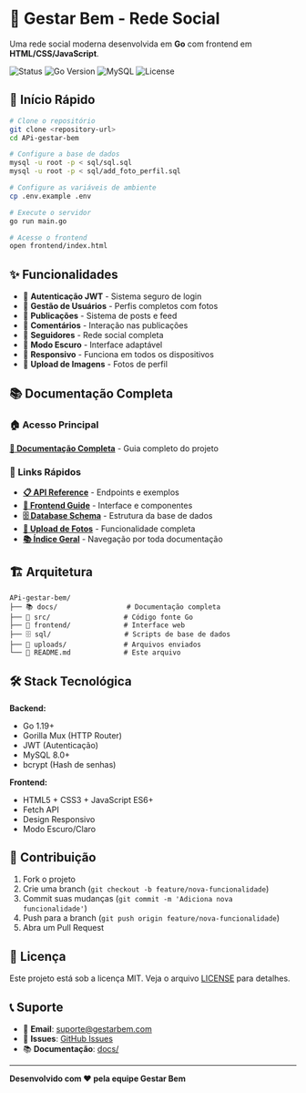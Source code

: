 # 🌟 Gestar Bem - Rede Social

Uma rede social moderna desenvolvida em **Go** com frontend em **HTML/CSS/JavaScript**.

![Status](https://img.shields.io/badge/Status-Em%20Desenvolvimento-yellow)
![Go Version](https://img.shields.io/badge/Go-1.19+-blue)
![MySQL](https://img.shields.io/badge/MySQL-8.0+-orange)
![License](https://img.shields.io/badge/License-MIT-green)

## 🚀 Início Rápido

```bash
# Clone o repositório
git clone <repository-url>
cd APi-gestar-bem

# Configure a base de dados
mysql -u root -p < sql/sql.sql
mysql -u root -p < sql/add_foto_perfil.sql

# Configure as variáveis de ambiente
cp .env.example .env

# Execute o servidor
go run main.go

# Acesse o frontend
open frontend/index.html
```

## ✨ Funcionalidades

- 🔐 **Autenticação JWT** - Sistema seguro de login
- 👥 **Gestão de Usuários** - Perfis completos com fotos
- 📝 **Publicações** - Sistema de posts e feed
- 💬 **Comentários** - Interação nas publicações
- 👥 **Seguidores** - Rede social completa
- 🌙 **Modo Escuro** - Interface adaptável
- 📱 **Responsivo** - Funciona em todos os dispositivos
- 📸 **Upload de Imagens** - Fotos de perfil

## 📚 Documentação Completa

### 🏠 Acesso Principal
**[📖 Documentação Completa](docs/README.md)** - Guia completo do projeto

### 🔗 Links Rápidos
- **[📋 API Reference](docs/api/README.md)** - Endpoints e exemplos
- **[🎨 Frontend Guide](docs/frontend/README.md)** - Interface e componentes  
- **[🗄️ Database Schema](docs/database/README.md)** - Estrutura da base de dados
- **[📸 Upload de Fotos](docs/features/UPLOAD_FOTO_PERFIL.md)** - Funcionalidade completa
- **[📚 Índice Geral](docs/INDEX.md)** - Navegação por toda documentação

## 🏗️ Arquitetura

```
APi-gestar-bem/
├── 📚 docs/                 # Documentação completa
├── 🔧 src/                  # Código fonte Go
├── 🎨 frontend/             # Interface web
├── 🗄️ sql/                  # Scripts de base de dados
├── 📁 uploads/              # Arquivos enviados
└── 📄 README.md             # Este arquivo
```

## 🛠️ Stack Tecnológica

**Backend:**
- Go 1.19+
- Gorilla Mux (HTTP Router)
- JWT (Autenticação)
- MySQL 8.0+
- bcrypt (Hash de senhas)

**Frontend:**
- HTML5 + CSS3 + JavaScript ES6+
- Fetch API
- Design Responsivo
- Modo Escuro/Claro

## 🤝 Contribuição

1. Fork o projeto
2. Crie uma branch (`git checkout -b feature/nova-funcionalidade`)
3. Commit suas mudanças (`git commit -m 'Adiciona nova funcionalidade'`)
4. Push para a branch (`git push origin feature/nova-funcionalidade`)
5. Abra um Pull Request

## 📝 Licença

Este projeto está sob a licença MIT. Veja o arquivo [LICENSE](LICENSE) para detalhes.

## 📞 Suporte

- 📧 **Email**: suporte@gestarbem.com
- 🐛 **Issues**: [GitHub Issues](https://github.com/user/repo/issues)
- 📚 **Documentação**: [docs/](docs/)

---

**Desenvolvido com ❤️ pela equipe Gestar Bem** 